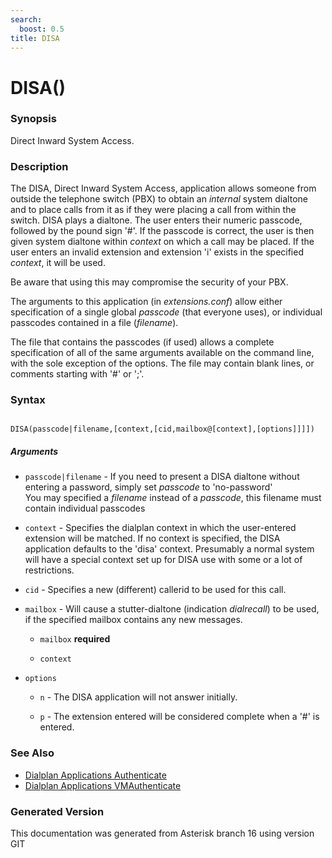 ```yaml
---
search:
  boost: 0.5
title: DISA
---
```


# DISA()

### Synopsis

Direct Inward System Access.

### Description

The DISA, Direct Inward System Access, application allows someone from outside the telephone switch (PBX) to obtain an *internal* system dialtone and to place calls from it as if they were placing a call from within the switch. DISA plays a dialtone. The user enters their numeric passcode, followed by the pound sign '#'. If the passcode is correct, the user is then given system dialtone within _context_ on which a call may be placed. If the user enters an invalid extension and extension 'i' exists in the specified _context_, it will be used.<br>

Be aware that using this may compromise the security of your PBX.<br>

The arguments to this application (in *extensions.conf*) allow either specification of a single global _passcode_ (that everyone uses), or individual passcodes contained in a file (_filename_).<br>

The file that contains the passcodes (if used) allows a complete specification of all of the same arguments available on the command line, with the sole exception of the options. The file may contain blank lines, or comments starting with '#' or ';'.<br>


### Syntax


```

DISA(passcode|filename,[context,[cid,mailbox@[context],[options]]]])
```
##### Arguments


* `passcode|filename` - If you need to present a DISA dialtone without entering a password, simply set _passcode_ to 'no-password'<br>
You may specified a _filename_ instead of a _passcode_, this filename must contain individual passcodes<br>

* `context` - Specifies the dialplan context in which the user-entered extension will be matched. If no context is specified, the DISA application defaults to the 'disa' context. Presumably a normal system will have a special context set up for DISA use with some or a lot of restrictions.<br>

* `cid` - Specifies a new (different) callerid to be used for this call.<br>

* `mailbox` - Will cause a stutter-dialtone (indication *dialrecall*) to be used, if the specified mailbox contains any new messages.<br>

    * `mailbox` **required**

    * `context`

* `options`

    * `n` - The DISA application will not answer initially.<br>


    * `p` - The extension entered will be considered complete when a '#' is entered.<br>


### See Also

* [Dialplan Applications Authenticate](/Asterisk_16_Documentation/API_Documentation/Dialplan_Applications/Authenticate)
* [Dialplan Applications VMAuthenticate](/Asterisk_16_Documentation/API_Documentation/Dialplan_Applications/VMAuthenticate)


### Generated Version

This documentation was generated from Asterisk branch 16 using version GIT 